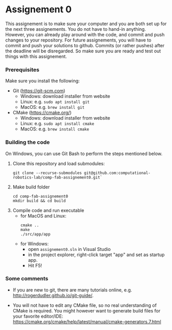 # Assignement 0

This assignement is to make sure your computer and you are both set up for the next three assignements. You do not have to hand-in anything. However, you can already play around with the code, and commit and push changes to your repository. For future assignements, you will have to commit and push your solutions to github. Commits (or rather pushes) after the deadline will be disregarded. So make sure you are ready and test out things with this assignement.

### Prerequisites
Make sure you install the following:

- Git (https://git-scm.com)
    + Windows: download installer from website
    + Linux: e.g. `sudo apt install git`
    + MacOS: e.g. `brew install git`
- CMake (https://cmake.org/)
    + Windows: download installer from website
    + Linux: e.g. `sudo apt install cmake`
    + MacOS: e.g. `brew install cmake`

### Building the code

On Windows, you can use Git Bash to perform the steps mentioned below.

1. Clone this repository and load submodules:
    ```
    git clone --recurse-submodules git@github.com:computational-robotics-lab/comp-fab-assignement0.git`
    ```
2. Make build folder
    ```
    cd comp-fab-assignement0
    mkdir build && cd build
    ```
3. Compile code and run executable
    - for MacOS and Linux:
        ```
        cmake ..
        make
        ./src/app/app
        ```
    - for Windows: 
        * open `assignement0.sln` in Visual Studio
        * in the project explorer, right-click target "app" and set as startup app.
        * Hit F5!

### Some comments

- If you are new to git, there are many tutorials online, e.g. http://rogerdudler.github.io/git-guide/.

- You will not have to edit any CMake file, so no real understanding of CMake is required. You might however want to generate build files for your favorite editor/IDE: https://cmake.org/cmake/help/latest/manual/cmake-generators.7.html
